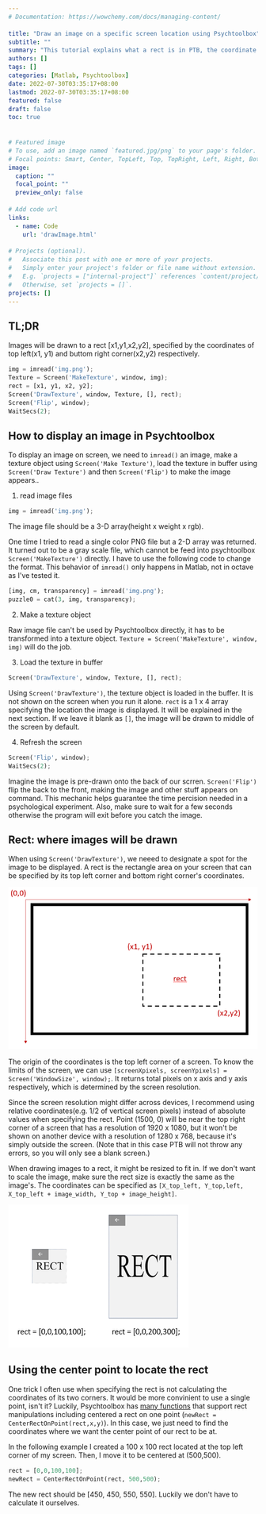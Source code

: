 ```yaml
---
# Documentation: https://wowchemy.com/docs/managing-content/

title: "Draw an image on a specific screen location using Psychtoolbox"
subtitle: ""
summary: "This tutorial explains what a rect is in PTB, the coordinate system and how to draw images to exact locations on screen."
authors: []
tags: []
categories: [Matlab, Psychtoolbox]
date: 2022-07-30T03:35:17+08:00
lastmod: 2022-07-30T03:35:17+08:00
featured: false
draft: false
toc: true


# Featured image
# To use, add an image named `featured.jpg/png` to your page's folder.
# Focal points: Smart, Center, TopLeft, Top, TopRight, Left, Right, BottomLeft, Bottom, BottomRight.
image:
  caption: ""
  focal_point: ""
  preview_only: false

# Add code url
links:
  - name: Code
    url: 'drawImage.html'
    
# Projects (optional).
#   Associate this post with one or more of your projects.
#   Simply enter your project's folder or file name without extension.
#   E.g. `projects = ["internal-project"]` references `content/project/deep-learning/index.md`.
#   Otherwise, set `projects = []`.
projects: []
---
```

## TL;DR
Images will be drawn to a rect [x1,y1,x2,y2], specified by the coordinates of top left(x1, y1) and buttom right corner(x2,y2) respectively.
```python
img = imread('img.png'); 
Texture = Screen('MakeTexture', window, img);
rect = [x1, y1, x2, y2];
Screen('DrawTexture', window, Texture, [], rect);
Screen('Flip', window);
WaitSecs(2);
```
## How to display an image in Psychtoolbox
To display an image on screen, we need to `imread()` an image, make a texture object using `Screen('Make Texture')`, load the texture in buffer using `Screen('Draw Texture')` and then `Screen('Flip')` to make the image appears.. 

1. read image files
```python
img = imread('img.png'); 
```
The image file should be a 3-D array(height x weight x rgb). 

One time I tried to read a single color PNG file but a 2-D array was returned. It turned out to be a gray scale file, which cannot be feed into psychtoolbox `Screen('MakeTexture')` directly. I have to use the following code to change the format. This behavior of `imread()` only happens in Matlab, not in octave as I've tested it.

```Python
[img, cm, transparency] = imread('img.png');
puzzle0 = cat(3, img, transparency);
```

2. Make a texture object

Raw image file can't be used by Psychtoolbox directly, it has to be transformed into a texture object. `Texture = Screen('MakeTexture', window, img)` will do the job.

3. Load the texture in buffer
```Python
Screen('DrawTexture', window, Texture, [], rect);
```
Using `Screen('DrawTexture')`, the texture object is loaded in the buffer. It is not shown on the screen when you run it alone. `rect` is a 1 x 4 array specifying the location the image is displayed. It will be explained in the next section. If we leave it blank as `[]`, the image will be drawn to middle of the screen by default.

4. Refresh the screen
```Python
Screen('Flip', window);
WaitSecs(2);
```
Imagine the image is pre-drawn onto the back of our scrren. `Screen('Flip')` flip the back to the front, making the image and other stuff appears on command. This mechanic helps guarantee the time percision needed in a psychological experiment. Also, make sure to wait for a few seconds otherwise the program will exit before you catch the image.

## Rect: where images will be drawn

When using `Screen('DrawTexture')`, we neeed to designate a spot for the image to be displayed. A rect is the rectangle area on your screen that can be specified by its top left corner and bottom right corner's coordinates.

![An image showing a rectangle on screen, where the top left corner is located at (x1,y1), and the bottom right corner is located at (x2,y2). The origin for coordinates is the upper left corner.](pic1.png "Display an image in rect [x1,x2,y1,y2]")

The origin of the coordinates is the top left corner of a screen. To know the limits of the screen, we can use `[screenXpixels, screenYpixels] = Screen('WindowSize', window);`. It returns total pixels on x axis and y axis respectively, which is determined by the screen resolution.

Since the screen resolution might differ across devices, I recommend using relative coordinates(e.g. 1/2 of vertical screen pixels) instead of absolute values when specifying the rect. Point (1500, 0) will be near the top right corner of a screen that has a resolution of 1920 x 1080, but it won't be shown on another device with a resolution of 1280 x 768, because it's simply outside the screen. (Note that in this case PTB will not throw any errors, so you will only see a blank screen.)

When drawing images to a rect, it might be resized to fit in. If we don't want to scale the image, make sure the rect size is exactly the same as the image's. The coordinates can be specified as `[X_top_left, Y_top,left, X_top_left + image_width, Y_top + image_height]`.

![The rect on the left is not scaled when drawn into a rect that has the same size as the original image, but the rect on the right is scaled because the rect is two times the width and three time the height of the original image.](pic2.png "A 100 x 100 rect being scaled when using a rect two times the width and three time the height of the original image.")

## Using the center point to locate the rect
One trick I often use when specifying the rect is not calculating the coordinates of its two corners. It would be more convinient to use a single point, isn't it? Luckily, Psychtoolbox has [many functions](http://psychtoolbox.org/docs/PsychRects) that support rect manipulations including centered a rect on one point
(`newRect = CenterRectOnPoint(rect,x,y)`). In this case, we just need to find the coordinates where we want the center point of our rect to be at.

In the following example I created a 100 x 100 rect located at the top left corner of my screen. Then, I move it to be centered at (500,500). 
```Python
rect = [0,0,100,100];
newRect = CenterRectOnPoint(rect, 500,500);
```
The new rect should be [450, 450, 550, 550]. Luckily we don't have to calculate it ourselves.
